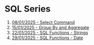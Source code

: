 # SQL Series

1. [08/01/2025 - Select Command](https://www.linkedin.com/pulse/sql-series-mastering-basics-select-eugene-koshy-unsmc/?trackingId=ILvmI6kjS2mkIKE8aOjlOA%3D%3D)
2. [15/01/2025 - Group By and Aggregate](https://www.linkedin.com/pulse/mastering-sql-group-aggregate-functions-eugene-koshy-e5knc/?trackingId=ILvmI6kjS2mkIKE8aOjlOA%3D%3D)
3. [22/01/2025 - SQL Functions - Strings](https://www.linkedin.com/pulse/mastering-sql-string-functions-essential-techniques-data-eugene-koshy-a819c/?trackingId=ILvmI6kjS2mkIKE8aOjlOA%3D%3D)
4. [29/01/2025 - SQL Functions - Date](https://www.linkedin.com/pulse/complete-guide-sql-date-functions-advanced-eugene-koshy-wddkc/?trackingId=krfACINvRuCj%2F9yF3B04qg%3D%3D)
